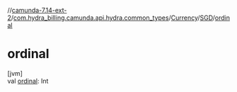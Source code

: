 //[camunda-7.14-ext-2](../../../../index.md)/[com.hydra_billing.camunda.api.hydra.common_types](../../index.md)/[Currency](../index.md)/[SGD](index.md)/[ordinal](ordinal.md)

# ordinal

[jvm]\
val [ordinal](ordinal.md): Int
